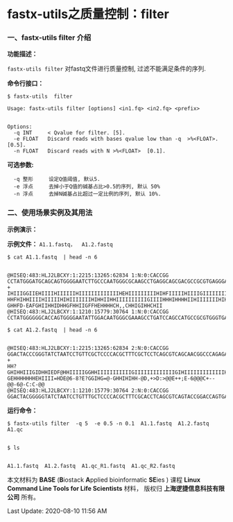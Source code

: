 # fastx-utils之质量控制：filter

### 一、fastx-utils filter 介绍

**功能描述：**

`fastx-utils filter` 对fastq文件进行质量控制, 过滤不能满足条件的序列.

**命令行接口：**

    $ fastx-utils  filter
    
    Usage: fastx-utils filter [options] <in1.fq> <in2.fq> <prefix>


    Options:
      -q INT     < Qvalue for filter. [5].
      -e FLOAT   Discard reads with bases qvalue low than -q  >%<FLOAT>. [0.5].
      -n FLOAT   Discard reads with N >%<FLOAT>  [0.1].

**可选参数:**

      -q 整形     设定Q值阈值, 默认5.
      -e 浮点     去掉小于Q值的碱基占比>0.5的序列, 默认 50%
      -n 浮点     去掉N碱基占比超过一定比例的序列, 默认 10%.



### 二、使用场景实例及其用法

**示例演示：**


**示例文件：** `A1.1.fastq，  A1.2.fastq`

    $ cat A1.1.fastq  | head -n 6


    @HISEQ:483:HLJ2LBCXY:1:2215:13265:62834 1:N:0:CACCGG
    CCTATGGGATGCAGCAGTGGGGAATCTTGCCCAATGGGCGCAAGCCTGAGGCAGCGACGCCGCGTGAGGGATGACGGCCTTCGGGTTGTAAACCTCGTTCAGCAGGGACGAAGCGAAAGTGACGGTACCTGCAGAAGAAGCACCGGCTAACTACGTGCCAGCAGCCGCGGTAATACGTAGGGTGCAAGCGTTGTCCGGAATTATTGGGCGTAAAGAGCTCGTAGGCGGCTTGTCGCGTCTGCT
    +
    IHIIIGGIIEHIIIIHIIIIIIHIIIIIIIIIIIIIHEHIIIIIIIIIHIHFIIIIIHIIIIGIIIIIIIIIIIIIDHHIIIIIIIIIIIH?HHFHIHHIIIIHIIIIIHIHIIIIIIIHIHHIIHHIIIIIIIIIIGIIIIHHHIHHHHIIHIIIIIIIHIHHHIHHIHIGIIIIIHHIIIHHHHGHCAH.?GHHFD-EAFGHIIHHIDHHGFHHIIGFFHEHHHHCH,,CHHIGIHHCHII
    @HISEQ:483:HLJ2LBCXY:1:1210:15779:30764 1:N:0:CACCGG
    CCTATGGGGGGCACCAGTGGGGAATATTGGACAATGGGCGAAAGCCTGATCCAGCCATGCCGCGTGGGTGAAGAAGGCCTTAGGGTTGTAAACCCCTTTCAGCGGGGAAGATAATGACGGTACCCGCAGAAGAAGTCCCGGCTAACTCCGTGCCAGCAGCCGCGGTAATACGGAGGGGACTAGCGTTGTTCGGAATTACTGGGCGTAAAGCGCACGTAGGCGGATTTGTAAGTCAGGGGTGAA

    $ cat A1.2.fastq  | head -n 6


    @HISEQ:483:HLJ2LBCXY:1:2215:13265:62834 2:N:0:CACCGG
    GGACTACCCGGGTATCTAATCCTGTTCGCTCCCCACGCTTTCGCTCCTCAGCGTCAGCAACGGCCCAGAGACCCGCCTTCGCCACCGGTGTTCCTCCTGATATCTGCGCATTCCACCGCTACACCAGGAATTCCGGTCTCCCCTACCGCGCTCTAGCCTGCCCGTATCCACTGCAGGCCCGGAGTTAAGCTCCGGGTTTTCACAGCAGACGCGACAAGCCGCCTACGAGCTCTTTACGCCCACTA
    +
    HH?GHIHHIIIGIDHHIEDF@HHIIIIIGGHHIIIIIIIIIIIGIIIIIIIIIIIIIGIHIIIIIIIIIIIIIHIIHHHIHHFHIHIHCEHIIIEF<GHFHHGHHIIIHHGEFHIIIIHIIIIIH@GGHEHHIIIGIIIHHHHH@HHGHDHHHHHHIIHCHIHHH?GEHHHHHHHEHIIII=HDE@6-8?E?GGIHG=@-GHHIHIHH-@D,+>D:>@@E++;E-6@@@C+--@@-6@-C:C-@@
    @HISEQ:483:HLJ2LBCXY:1:1210:15779:30764 2:N:0:CACCGG
    GGACTACGGGGGTATCTAATCCTGTTTGCTCCCCACGCTTTCGCACCTCAGCGTCAGTACCGGACCAGTGAGCCGCCTTCGCCACTGGTGTTCTTCCTAATATCTACGAATTTCACCTCTACACTAGGAATTCCACTCACCTCTTCCGGACTCGAGATCCGCAGTATCAAAGGCAGTTCCGAGGTTGAGCCTCGGGATTTCACCCCTGACTTACAAATCCGCCTACGTGCGCTTTACGCCCAGTA


**运行命令：** 

    $ fastx-utils filter  -q 5  -e 0.5 -n 0.1  A1.1.fastq  A1.2.fastq  A1.qc


    $ ls


    A1.1.fastq  A1.2.fastq  A1.qc_R1.fastq  A1.qc_R2.fastq


本文材料为 **BASE** (**B**iostack **A**pplied bioinformatic **SE**ies ) 课程 **Linux Command Line Tools for Life Scientists** 材料， 版权归 **上海逻捷信息科技有限公司** 所有。

Last Update: 2020-08-10 11:56 AM

